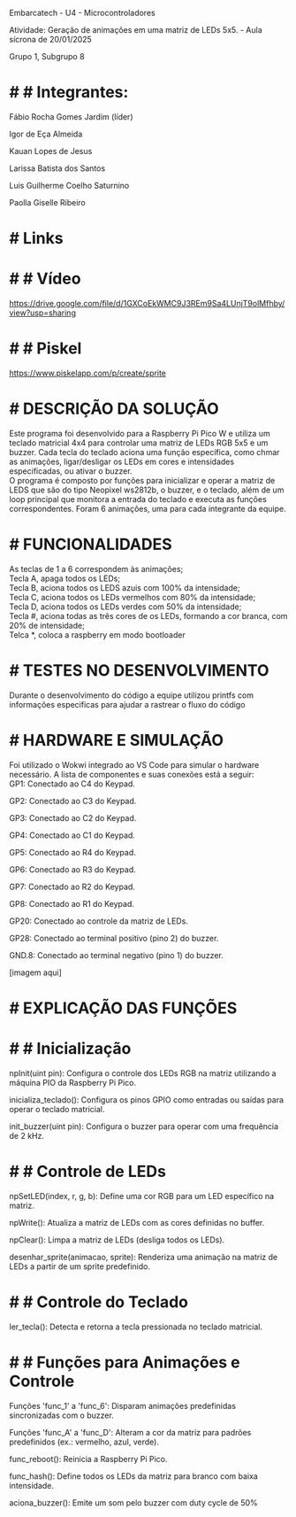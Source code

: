 Embarcatech - U4 - Microcontroladores

Atividade: Geração de animações em uma matriz de LEDs 5x5. - Aula sícrona de 20/01/2025

Grupo 1, Subgrupo 8

# # # Integrantes:

Fábio Rocha Gomes Jardim  (líder)

Igor de Eça Almeida  

Kauan Lopes de Jesus  

Larissa Batista dos Santos  

Luis Guilherme Coelho Saturnino  

Paolla Giselle Ribeiro  

# # Links  

# # # Vídeo  
https://drive.google.com/file/d/1GXCoEkWMC9J3REm9Sa4LUnjT9olMfhby/view?usp=sharing  

# # # Piskel  
https://www.piskelapp.com/p/create/sprite

# # DESCRIÇÃO DA SOLUÇÃO  
Este programa foi desenvolvido para a Raspberry Pi Pico W e utiliza um teclado matricial 4x4 para controlar uma matriz de LEDs RGB 5x5 e um buzzer. Cada tecla do teclado aciona uma função específica, como chmar as animações, ligar/desligar os LEDs em cores e intensidades especificadas, ou ativar o buzzer.  
O programa é composto por funções para inicializar e operar a matriz de LEDS que são do tipo Neopixel ws2812b, o buzzer, e o teclado, além de um loop principal que monitora a entrada do teclado e executa as funções correspondentes. Foram 6 animações, uma para cada integrante da equipe.

# # FUNCIONALIDADES  
As teclas de 1 a 6 correspondem às animações;  
Tecla A, apaga todos os LEDs;  
Tecla B, aciona todos os LEDS azuis com 100% da intensidade;  
Tecla C, aciona todos os LEDs vermelhos com 80% da intensidade;  
Tecla D, aciona todos os LEDs verdes com 50% da intensidade;  
Tecla #, aciona todas as três cores de os LEDs, formando a cor branca, com 20% de intensidade;  
Telca *, coloca a raspberry em modo bootloader

# # TESTES NO DESENVOLVIMENTO  
Durante o desenvolvimento do código a equipe utilizou printfs com informações especificas para ajudar a rastrear o fluxo do código

# # HARDWARE E SIMULAÇÃO  
Foi utilizado o Wokwi integrado ao VS Code para simular o hardware necessário. A lista de componentes e suas conexões está a seguir:   
GP1: Conectado ao C4 do Keypad.

GP2: Conectado ao C3 do Keypad.

GP3: Conectado ao C2 do Keypad.

GP4: Conectado ao C1 do Keypad.

GP5: Conectado ao R4 do Keypad.

GP6: Conectado ao R3 do Keypad.

GP7: Conectado ao R2 do Keypad.

GP8: Conectado ao R1 do Keypad.

GP20: Conectado ao controle da matriz de LEDs.

GP28: Conectado ao terminal positivo (pino 2) do buzzer.

GND.8: Conectado ao terminal negativo (pino 1) do buzzer.

[imagem aqui]

# # EXPLICAÇÃO DAS FUNÇÕES  

# # # Inicialização  

npInit(uint pin): Configura o controle dos LEDs RGB na matriz utilizando a máquina PIO da Raspberry Pi Pico.

inicializa_teclado(): Configura os pinos GPIO como entradas ou saídas para operar o teclado matricial.

init_buzzer(uint pin): Configura o buzzer para operar com uma frequência de 2 kHz.

# # # Controle de LEDs

npSetLED(index, r, g, b): Define uma cor RGB para um LED específico na matriz.

npWrite(): Atualiza a matriz de LEDs com as cores definidas no buffer.

npClear(): Limpa a matriz de LEDs (desliga todos os LEDs).

desenhar_sprite(animacao, sprite): Renderiza uma animação na matriz de LEDs a partir de um sprite predefinido.

# # # Controle do Teclado

ler_tecla(): Detecta e retorna a tecla pressionada no teclado matricial.

# # # Funções para Animações e Controle

Funções 'func_1' a 'func_6': Disparam animações predefinidas sincronizadas com o buzzer.

Funções 'func_A' a 'func_D': Alteram a cor da matriz para padrões predefinidos (ex.: vermelho, azul, verde).

func_reboot(): Reinicia a Raspberry Pi Pico.

func_hash(): Define todos os LEDs da matriz para branco com baixa intensidade.

aciona_buzzer(): Emite um som pelo buzzer com duty cycle de 50%



